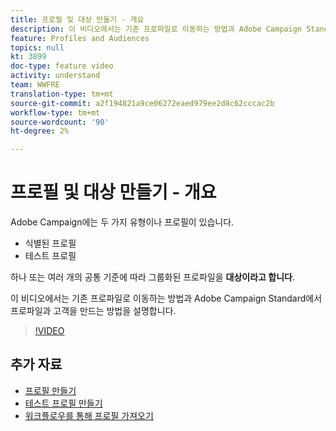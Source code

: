 ```yaml
---
title: 프로필 및 대상 만들기 - 개요
description: 이 비디오에서는 기존 프로파일로 이동하는 방법과 Adobe Campaign Standard(ACS)에서 프로파일과 고객을 만드는 방법을 설명합니다.
feature: Profiles and Audiences
topics: null
kt: 3899
doc-type: feature video
activity: understand
team: WWFRE
translation-type: tm+mt
source-git-commit: a2f194821a9ce06272eaed979ee2d8c62cccac2b
workflow-type: tm+mt
source-wordcount: '90'
ht-degree: 2%

---
```



# 프로필 및 대상 만들기 - 개요

Adobe Campaign에는 두 가지 유형이나 프로필이 있습니다.

* 식별된 프로필
* 테스트 프로필

하나 또는 여러 개의 공통 기준에 따라 그룹화된 프로파일을 **대상이라고 합니다**.

이 비디오에서는 기존 프로파일로 이동하는 방법과 Adobe Campaign Standard에서 프로파일과 고객을 만드는 방법을 설명합니다.

>[!VIDEO](https://video.tv.adobe.com/v/18463/?quality=12)

## 추가 자료

* [프로필 만들기](/help/profiles-and-audiences/creating-a-profile.md)
* [테스트 프로필 만들기](/help/profiles-and-audiences/test-profiles.md)
* [워크플로우를 통해 프로필 가져오기](/help/managing-processes-and-data/importing-profiles.md)
